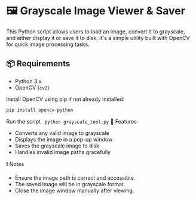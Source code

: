 # 🖼️ Grayscale Image Viewer & Saver

This Python script allows users to load an image, convert it to grayscale, and either display it or save it to disk. It's a simple utility built with OpenCV for quick image processing tasks.

## 📦 Requirements

- Python 3.x
- OpenCV (`cv2`)

Install OpenCV using pip if not already installed:

```bash
pip install opencv-python
```
Run the script
``` python grayscale_tool.py```
🧠 Features
- Converts any valid image to grayscale
- Displays the image in a pop-up window
- Saves the grayscale image to disk
- Handles invalid image paths gracefully

❗ Notes
- Ensure the image path is correct and accessible.
- The saved image will be in grayscale format.
- Close the image window manually after viewing.

